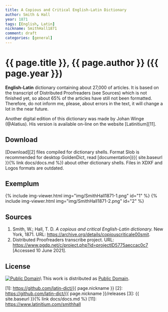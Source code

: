 ```yaml
---
title: A Copious and Critical English-Latin Dictionary
author: Smith & Hall
year: 1871
tags: [English, Latin]
nickname: SmithHall1871
comment: draft
categories: [general]
---
```

# {{ page.title }}, {{ page.author }} ({{ page.year }})

**English-Latin** dictionary containing about 27,000 of articles. It is based on the transcript of Distributed Proofreaders (see Sources) which is not finished yet, so about 65% of the articles have still not been formatted. Therefore, do not inform me, please, about errors in the text, it will change a lot in the near future.

Another digital edition of this dictionary was made by Johan Winge (@Alatius). His version is available on-line on the website [Latinitium][11].


## Download

[Download][2] files compiled for dictionary shells. Format Slob is recommended for desktop GoldenDict, read [documentation]({{ site.baseurl }}{% link docs/docs.md %}) about other dictionary shells. Files in XDXF and Logos formats are outdated.


## Exemplum

{% include img-viewer.html img="img/SmithHall1871-1.png" id="1" %}
{% include img-viewer.html img="img/SmithHall1871-2.png" id="2" %}


## Sources

1. Smith, W.; Hall, T. D. _A copious and critical English-Latin dictionary._ New York, 1871. URL: <https://archive.org/details/copiouscriticale00smit>.
1. Distributed Proofreaders transcribe project. URL: <https://www.pgdp.net/c/project.php?id=projectID5775aeccac0c7> \[Accessed 10 June 2021\].


## License

[![Public Domain](https://licensebuttons.net/p/mark/1.0/88x31.png)](http://creativecommons.org/publicdomain/mark/1.0/)\\
This work is distributed as [Public Domain](http://creativecommons.org/publicdomain/mark/1.0/).


[1]: https://github.com/latin-dict/{{ page.nickname }}
[2]: https://github.com/latin-dict/{{ page.nickname }}/releases
[3]: {{ site.baseurl }}{% link docs/docs.md %}
[11]: https://www.latinitium.com/smithhall

